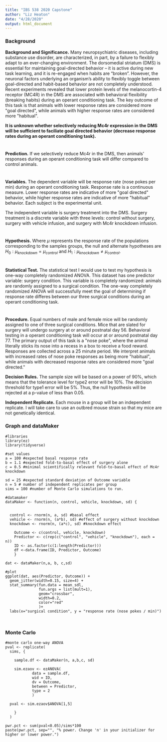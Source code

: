 ```yaml
---
title: "IBS 538 2020 Capstone"
author: "Liz Heaton"
date: "4/28/2020"
output: html_document
---
```

### Background 

**Background and Significance.** Many neuropsychiatric diseases, including substance use disorder, are characterized, in part, by a failure to flexibly adapt to an ever-changing environment. The dorsomedial striatum (DMS) is essential for maintaining goal-directed behavior – it is active during new task learning, and it is re-engaged when habits are “broken”. However, the neuronal factors underlying an organism’s ability to flexibly toggle between goal-directed and habit-based behavior are not completely understood. Recent experiments revealed that lower protein levels of the melanocortin-4 receptor (MC4R) in the DMS are associated with behavioral flexibility (breaking habits) during an operant conditioning task. The key outcome of this task is that animals with lower response rates are considered more "goal directed", while animals with higher response rates are considered more "habitual".


**It is unknown whether selectively reducing Mc4r expression in the DMS will be sufficient to faciliate goal directed behavior (decrease response rates during an operant conditioning task).**

#

**Prediction.** If we selectively reduce Mc4r in the DMS, then animals' responses during an operant conditioning task will differ compared to control animals.

#

**Variables.** The dependent variable will be response rate (nose pokes per min) during an operant conditioning task. Response rate is a continuous measure. Lower response rates are indicative of more "goal directed" behavior, while higher response rates are indicative of more "habitual" behavior. Each subject is the experimental unit.

The independent variable is surgery treatment into the DMS. Surgery treatment is a discrete variable with three levels: control without surgery, surgery with vehicle infusion, and surgery with Mc4r knockdown infusion.

#

**Hypothesis.** Where $\mu$ represents the response rate of the populations corresponding to the samples groups, the null and alternate hypotheses are $H_0:\mu_{knockdown}=\mu_{control}$ and $H_1: \mu_{knockdown}\ne\mu_{control}$.

#

**Statistical Test.** The statistical test I would use to test my hypothesis is one-way completely randomized ANOVA. This dataset has one predictor variable: surgery condition. This variable is completely randomized: animals are randomly assigned to a surgical condition. The one-way completely randomized ANOVA will successfully meet the goal of determining if response rate differes between our three surgical conditions during an operant conditioning task.

#

**Procedure.** Equal numbers of male and female mice will be randomly assigned to one of three surgical conditions. Mice that are slated for surgery will undergo surgery at or around postnatal day 56. Behavioral testing in a operant conditioning task will occur at or around postnatal day 77. The primary output of this task is a "nose poke", where the animal literally sticks its nose into a recess in a box to receive a food reward. Responses are collected across a 25 minute period. We interpret animals with increased rates of nose poke responses as being more "habitual", while animals with decreased response rates are considered more "goal directed." 

**Decision Rules.** The sample size will be based on a power of 90%, which means that the tolerance level for type2 error will be 10%. The decision threshold for type1 error will be 5%. Thus, the null hypothesis will be rejected at a p-value of less than 0.05.

**Independent Replicate.** Each mouse in a group will be an independent replicate. I will take care to use an outbred mouse strain so that my mice are not genetically identical.


### Graph and dataMaker 

```{r message=FALSE, warning=FALSE}
#libraries
library(ez)
library(tidyverse)

#set values
a = 100 #expected basal response rate
b = 1.1 #expected fold-to-basal effect of surgery alone
c = 0.5 #minimal scientifically relevant fold-to-basal effect of Mc4r knockdown

sd = 25 #expected standard deviation of Outcome variable
n = 5 # number of independent replicates per group
sims = 100 #number of Monte Carlo simulations to run. 

#datamaker
dataMaker <- function(n, control, vehicle, knockdown, sd) { 
  
  
  control <- rnorm(n, a, sd) #basal effect
  vehicle <- rnorm(n, (a*b), sd) #effect of surgery without knockdown
  knockdown <- rnorm(n, (a*c), sd) #knockdown effect
    
    Outcome <- c(control, vehicle, knockdown)
    Predictor <- c(rep(c("control", "vehicle", "knockdown"), each = n))
    ID <- as.factor(c(1:length(Predictor)))
    df <-data.frame(ID, Predictor, Outcome)
    }

dat <- dataMaker(n,a, b, c,sd)

#plot 
ggplot(dat, aes(Predictor, Outcome)) +
  geom_jitter(width=0.15, size=4) +
  stat_summary(fun.data = mean_sdl,
               fun.args = list(mult=1),
               geom="crossbar",
               width=0.2,
               color="red"
               )+
  labs(x="surgical condition", y = "response rate (nose pokes / min)")



```


### Monte Carlo

```{r message=FALSE}
#monte carlo one-way ANOVA
pval <- replicate(
  sims, {
 
    sample.df <- dataMaker(n, a,b,c, sd)
    
    sim.ezaov <- ezANOVA(
            data = sample.df, 
            wid = ID,
            dv = Outcome,
            between = Predictor,
            type = 2
            )
  
  pval <- sim.ezaov$ANOVA[1,5]
    
    }
  )

pwr.pct <- sum(pval<0.05)/sims*100
paste(pwr.pct, sep="", "% power. Change 'n' in your initializer for higher or lower power.")

```


